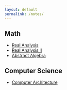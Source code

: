 ```yaml
---
layout: default
permalink: /notes/
---
```


## Math

* [Real Analysis](real-analysis/)
* [Real Analysis II](real-analysis-ii/)
* [Abstract Algebra](abstract-algebra/)

## Computer Science

* [Computer Architecture](computer-architecture/)